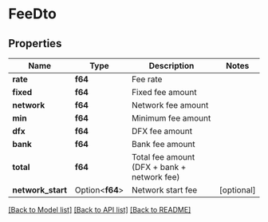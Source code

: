 # FeeDto

## Properties

Name | Type | Description | Notes
------------ | ------------- | ------------- | -------------
**rate** | **f64** | Fee rate | 
**fixed** | **f64** | Fixed fee amount | 
**network** | **f64** | Network fee amount | 
**min** | **f64** | Minimum fee amount | 
**dfx** | **f64** | DFX fee amount | 
**bank** | **f64** | Bank fee amount | 
**total** | **f64** | Total fee amount (DFX + bank + network fee) | 
**network_start** | Option<**f64**> | Network start fee | [optional]

[[Back to Model list]](../README.md#documentation-for-models) [[Back to API list]](../README.md#documentation-for-api-endpoints) [[Back to README]](../README.md)



